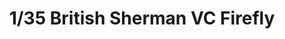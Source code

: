 ---
layout: product
title: "1/35 British Sherman VC Firefly"
price: "6500" 
desc: "Maketa"
img_path: "/assets/img/RFM5038.webp"
brand: "N/A"
available: true
special_offer: false
new: true
soon: false
cat: "010000"
subcat: "010800"
subsubcat: "0N/A"
sifra: "RFM5038"
popular: false
---